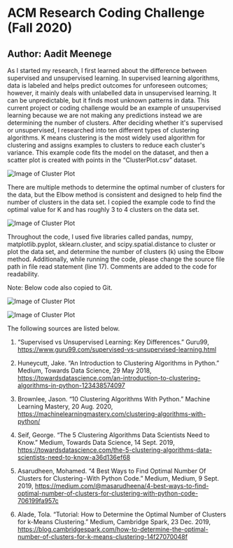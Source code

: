 # ACM Research Coding Challenge (Fall 2020) 
## Author: Aadit Meenege

As I started my research, I first learned about the difference between supervised and unsupervised learning. In supervised learning algorithms, data is labeled and helps predict outcomes for unforeseen outcomes; however, it mainly deals with unlabelled data in unsupervised learning. It can be unpredictable, but it finds most unknown patterns in data. This current project or coding challenge would be an example of unsupervised learning because we are not making any predictions instead we are determining the number of clusters. After deciding whether it's supervised or unsupervised, I researched into ten different types of clustering algorithms. K means clustering is the most widely used algorithm for clustering and assigns examples to clusters to reduce each cluster's variance. This example code fits the model on the dataset, and then a scatter plot is created with points in the “ClusterPlot.csv” dataset. 

![Image of Cluster Plot](ClusterPlot.png)
<br/>

There are multiple methods to determine the optimal number of clusters for the data, but the Elbow method is consistent and designed to help find the number of clusters in the data set. I copied the example code to find the optimal value for K and has roughly 3 to 4 clusters on the data set. 

![Image of Cluster Plot](ClusterPlot.png)
<br/>

Throughout the code, I used five libraries called pandas, numpy, matplotlib.pyplot, sklearn.cluster, and scipy.spatial.distance to cluster or plot the data set, and determine the number of clusters (k) using the Elbow method. Additionally, while running the code, please change the source file path in file read statement (line 17). Comments are added to the code for readability. 

Note: Below code also copied to Git. 

![Image of Cluster Plot](ClusterPlot.png)
<br/>

![Image of Cluster Plot](ClusterPlot.png)
<br/>

 The following sources are listed below.

1. “Supervised vs Unsupervised Learning: Key Differences.” Guru99, https://www.guru99.com/supervised-vs-unsupervised-learning.html

2. Huneycutt, Jake. “An Introduction to Clustering Algorithms in Python.” Medium, Towards Data Science, 29 May 2018, https://towardsdatascience.com/an-introduction-to-clustering-algorithms-in-python-123438574097 

3. Brownlee, Jason. “10 Clustering Algorithms With Python.” Machine Learning Mastery, 20 Aug. 2020, https://machinelearningmastery.com/clustering-algorithms-with-python/ 

4. Seif, George. “The 5 Clustering Algorithms Data Scientists Need to Know.” Medium, Towards Data Science, 14 Sept. 2019, https://towardsdatascience.com/the-5-clustering-algorithms-data-scientists-need-to-know-a36d136ef68 

5. Asarudheen, Mohamed. “4 Best Ways to Find Optimal Number Of Clusters for Clustering - With Python Code.” Medium, Medium, 9 Sept. 2019, https://medium.com/@masarudheena/4-best-ways-to-find-optimal-number-of-clusters-for-clustering-with-python-code-706199fa957c 

6. Alade, Tola. “Tutorial: How to Determine the Optimal Number of Clusters for k-Means Clustering.” Medium, Cambridge Spark, 23 Dec. 2019, https://blog.cambridgespark.com/how-to-determine-the-optimal-number-of-clusters-for-k-means-clustering-14f27070048f 
